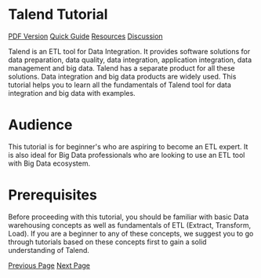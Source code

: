 # Talend Tutorial
[PDF Version](../talend/talend_pdf_version.md)
[Quick Guide](../talend/talend_quick_guide.md)
[Resources](../talend/talend_useful_resources.md)
[Discussion](../talend/talend_discussion.md)

Talend is an ETL tool for Data Integration. It provides software solutions for data preparation, data quality, data integration, application integration, data management and big data. Talend has a separate product for all these solutions. Data integration and big data products are widely used. This tutorial helps you to learn all the fundamentals of Talend tool for data integration and big data with examples.

# Audience
This tutorial is for beginner's who are aspiring to become an ETL expert. It is also ideal for Big Data professionals who are looking to use an ETL tool with Big Data ecosystem.

# Prerequisites
Before proceeding with this tutorial, you should be familiar with basic Data warehousing concepts as well as fundamentals of ETL (Extract, Transform, Load). If you are a beginner to any of these concepts, we suggest you to go through tutorials based on these concepts first to gain a solid understanding of Talend.


[Previous Page](../talend/index.md) [Next Page](../talend/talend_introduction.md) 
